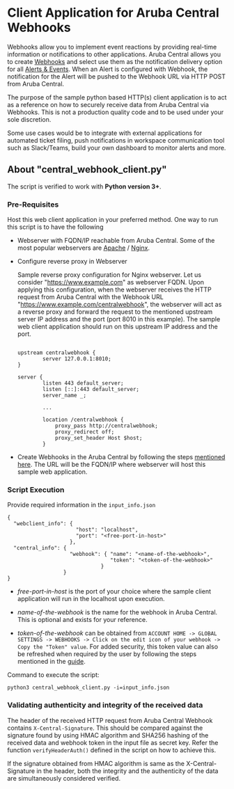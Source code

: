 # Client Application for Aruba Central Webhooks

Webhooks allow you to implement event reactions by providing real-time information or notifications to other applications. Aruba Central allows you to create [Webhooks](https://help.central.arubanetworks.com/latest/documentation/online_help/content/api/api_webhook.htm) and select use them as the notification delivery option for all [Alerts & Events](https://help.central.arubanetworks.com/latest/documentation/online_help/content/nms/alerts/alerts.htm). When an Alert is configured with Webhook, the notification for the Alert will be pushed to the Webhook URL via HTTP POST from Aruba Central.

The purpose of the sample python based HTTP(s) client application is to act as a reference on how to securely receive data from Aruba Central via Webhooks. This is not a production quality code and to be used under your sole discretion. 

Some use cases would be to integrate with external applications for automated ticket filing, push notifications in workspace communication tool such as Slack/Teams, build your own dashboard to monitor alerts and more.  

## About "central_webhook_client.py"

The script is verified to work with **Python version 3+**. 

### Pre-Requisites

Host this web client application in your preferred method. One way to run this script is to have the following

-  Webserver with FQDN/IP reachable from Aruba Central. Some of the most popular webservers are [Apache](https://httpd.apache.org/) / [Nginx](https://www.nginx.com/).  

- Configure reverse proxy in Webserver

  Sample reverse proxy configuration for Nginx webserver. Let us consider "https://www.example.com" as webserver FQDN. Upon applying this configuration, when the webserver receives the HTTP request from Aruba Central with the Webhook URL "https://www.example.com/centralwebhook", the webserver will act as a reverse proxy and forward the request to the mentioned upstream server IP address and the port (port 8010 in this example). The sample web client application should run on this upstream IP address and the port.

  ```

  upstream centralwebhook { 
          server 127.0.0.1:8010;
  }

  server {
          listen 443 default_server;
          listen [::]:443 default_server;
          server_name _;

          ...

          location /centralwebhook {
              proxy_pass http://centralwebhook;
              proxy_redirect off;
              proxy_set_header Host $host;
          }
  ```

- Create Webhooks in the Aruba Central by following the steps [mentioned here](https://help.central.arubanetworks.com/latest/documentation/online_help/content/api/api_webhook.htm#). The URL will be the FQDN/IP where webserver will host this sample web application.

### Script Execution

Provide required information in the `input_info.json`

```
{
  "webclient_info": {
                      "host": "localhost",
                      "port": "<free-port-in-host>"
                    },
  "central_info": {
                    "webhook": { "name": "<name-of-the-webhook>",
                                 "token": "<token-of-the-webhook>"
                              }
                  }
}
```

- *free-port-in-host* is the port of your choice where the sample client application will run in the localhost upon execution.

- *name-of-the-webhook* is the name for the webhook in Aruba Central. This is optional and exists for your reference.

- *token-of-the-webhook* can be obtained from `ACCOUNT HOME -> GLOBAL SETTINGS -> WEBHOOKS -> Click on the edit icon of your webhook -> Copy the "Token" value`. For added security, this token value can also be refreshed when required by the user by following the steps mentioned in the [guide](https://help.central.arubanetworks.com/latest/documentation/online_help/content/api/api_webhook.htm#).

Command to execute the script:

```
python3 central_webhook_client.py -i=input_info.json
```

### Validating authenticity and integrity of the received data

The header of the received HTTP request from Aruba Central Webhook contains `X-Central-Signature`. This should be compared against the signature found by using HMAC algorithm and SHA256 hashing of the received data and webhook token in the input file as secret key. Refer the function `verifyHeaderAuth()` defined in the script on how to achieve this. 

If the signature obtained from HMAC algorithm is same as the X-Central-Signature in the header, both the integrity and the authenticity of the data are simultaneously considered verified.
